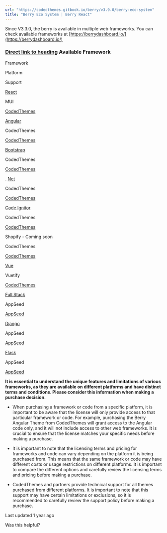 ```yaml
---
url: "https://codedthemes.gitbook.io/berry/v3.9.0/berry-eco-system"
title: "Berry Eco System | Berry React"
---
```


Since V3.3.0, the berry is available in multiple web frameworks. You can check available frameworks at [https://berrydashboard.io/](https://berrydashboard.io/)

### [Direct link to heading](https://codedthemes.gitbook.io/berry/v3.9.0/berry-eco-system\#available-framework)    Available Framework

Framework

Platform

Support

[React](https://material-ui.com/store/items/berry-react-material-admin/)

MUI

[CodedThemes](https://codedthemes.support-hub.io/tickets)

[Angular](https://codedthemes.com/item/berry-angular-admin-dashboard-template/)

CodedThemes

[CodedThemes](https://codedthemes.support-hub.io/tickets)

[Bootstrap](https://codedthemes.com/item/berry-bootstrap-5-admin-template/)

CodedThemes

[CodedThemes](https://codedthemes.support-hub.io/tickets)

. [Net](https://codedthemes.com/item/berry-dotnet-bootstrap-dashboard-template/)

CodedThemes

[CodedThemes](https://codedthemes.support-hub.io/tickets)

[Code Ignitor](https://codedthemes.com/item/berry-codeigniter-admin-template/)

CodedThemes

[CodedThemes](https://codedthemes.support-hub.io/tickets)

Shopify - Coming soon

CodedThemes

[CodedThemes](https://codedthemes.support-hub.io/tickets)

[Vue](https://codedthemes.com/item/berry-vue-admin-dashboard/)

Vuetify

[CodedThemes](https://codedthemes.support-hub.io/tickets)

[Full Stack](https://appseed.us/product/berry-dashboard-pro/full-stack/)

AppSeed

[AppSeed](https://discord.gg/fZC6hup)

[Django](https://appseed.us/product/berry-dashboard/api-server-django/)

AppSeed

[AppSeed](https://discord.gg/fZC6hup)

[Flask](https://appseed.us/product/berry-dashboard/api-server-flask/)

AppSeed

[AppSeed](https://discord.gg/fZC6hup)

**It is essential to understand the unique features and limitations of various frameworks, as they are available on different platforms and have distinct terms and conditions. Please consider this information when making a purchase decision.**

- When purchasing a framework or code from a specific platform, it is important to be aware that the license will only provide access to that particular framework or code. For example, purchasing the Berry Angular Theme from CodedThemes will grant access to the Angular code only, and it will not include access to other web frameworks. It is crucial to ensure that the license matches your specific needs before making a purchase.

- It is important to note that the licensing terms and pricing for frameworks and code can vary depending on the platform it is being purchased from. This means that the same framework or code may have different costs or usage restrictions on different platforms. It is important to compare the different options and carefully review the licensing terms and pricing before making a purchase.

- CodedThemes and partners provide technical support for all themes purchased from different platforms. It is important to note that this support may have certain limitations or exclusions, so it is recommended to carefully review the support policy before making a purchase.


Last updated 1 year ago

Was this helpful?